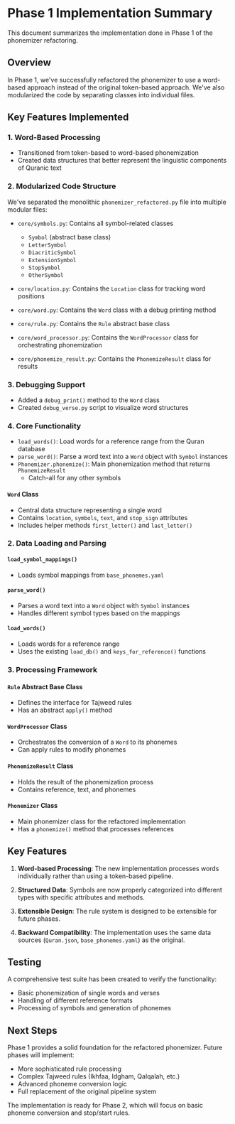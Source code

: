 # Phase 1 Implementation Summary

This document summarizes the implementation done in Phase 1 of the phonemizer refactoring.

## Overview
In Phase 1, we've successfully refactored the phonemizer to use a word-based approach instead of the original token-based approach. We've also modularized the code by separating classes into individual files.

## Key Features Implemented

### 1. Word-Based Processing
- Transitioned from token-based to word-based phonemization
- Created data structures that better represent the linguistic components of Quranic text

### 2. Modularized Code Structure
We've separated the monolithic `phonemizer_refactored.py` file into multiple modular files:

- `core/symbols.py`: Contains all symbol-related classes
  - `Symbol` (abstract base class)
  - `LetterSymbol`
  - `DiacriticSymbol`
  - `ExtensionSymbol`
  - `StopSymbol`
  - `OtherSymbol`

- `core/location.py`: Contains the `Location` class for tracking word positions

- `core/word.py`: Contains the `Word` class with a debug printing method

- `core/rule.py`: Contains the `Rule` abstract base class

- `core/word_processor.py`: Contains the `WordProcessor` class for orchestrating phonemization

- `core/phonemize_result.py`: Contains the `PhonemizeResult` class for results

### 3. Debugging Support
- Added a `debug_print()` method to the `Word` class
- Created `debug_verse.py` script to visualize word structures

### 4. Core Functionality
- `load_words()`: Load words for a reference range from the Quran database
- `parse_word()`: Parse a word text into a `Word` object with `Symbol` instances
- `Phonemizer.phonemize()`: Main phonemization method that returns `PhonemizeResult`
   - Catch-all for any other symbols

#### `Word` Class
- Central data structure representing a single word
- Contains `location`, `symbols`, `text`, and `stop_sign` attributes
- Includes helper methods `first_letter()` and `last_letter()`

### 2. Data Loading and Parsing

#### `load_symbol_mappings()`
- Loads symbol mappings from `base_phonemes.yaml`

#### `parse_word()`
- Parses a word text into a `Word` object with `Symbol` instances
- Handles different symbol types based on the mappings

#### `load_words()`
- Loads words for a reference range
- Uses the existing `load_db()` and `keys_for_reference()` functions

### 3. Processing Framework

#### `Rule` Abstract Base Class
- Defines the interface for Tajweed rules
- Has an abstract `apply()` method

#### `WordProcessor` Class
- Orchestrates the conversion of a `Word` to its phonemes
- Can apply rules to modify phonemes

#### `PhonemizeResult` Class
- Holds the result of the phonemization process
- Contains reference, text, and phonemes

#### `Phonemizer` Class
- Main phonemizer class for the refactored implementation
- Has a `phonemize()` method that processes references

## Key Features

1. **Word-based Processing**: The new implementation processes words individually rather than using a token-based pipeline.

2. **Structured Data**: Symbols are now properly categorized into different types with specific attributes and methods.

3. **Extensible Design**: The rule system is designed to be extensible for future phases.

4. **Backward Compatibility**: The implementation uses the same data sources (`Quran.json`, `base_phonemes.yaml`) as the original.

## Testing

A comprehensive test suite has been created to verify the functionality:

- Basic phonemization of single words and verses
- Handling of different reference formats
- Processing of symbols and generation of phonemes

## Next Steps

Phase 1 provides a solid foundation for the refactored phonemizer. Future phases will implement:

- More sophisticated rule processing
- Complex Tajweed rules (Ikhfaa, Idgham, Qalqalah, etc.)
- Advanced phoneme conversion logic
- Full replacement of the original pipeline system

The implementation is ready for Phase 2, which will focus on basic phoneme conversion and stop/start rules.
